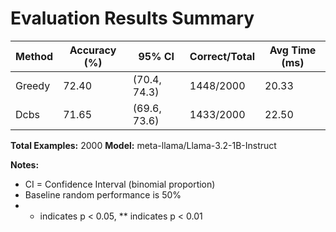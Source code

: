# Evaluation Results Summary

| Method | Accuracy (%) | 95% CI | Correct/Total | Avg Time (ms) |
|--------|--------------|--------|---------------|---------------|
| Greedy | 72.40 | (70.4, 74.3) | 1448/2000 | 20.33 |
| Dcbs | 71.65 | (69.6, 73.6) | 1433/2000 | 22.50 |

**Total Examples:** 2000
**Model:** meta-llama/Llama-3.2-1B-Instruct

**Notes:**
- CI = Confidence Interval (binomial proportion)
- Baseline random performance is 50%
- * indicates p < 0.05, ** indicates p < 0.01